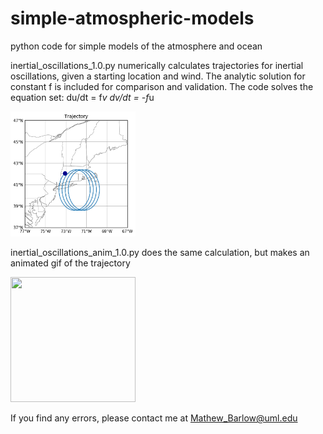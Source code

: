 # simple-atmospheric-models
python code for simple models of the atmosphere and ocean

inertial_oscillations_1.0.py numerically calculates trajectories for inertial oscillations, given a starting location and wind.  The analytic solution for constant f is included for comparison and validation. The code solves the equation set:  du/dt = f*v
dv/dt = -f*u

<img src="output-figures-animation/traj.png" width="200" height="200">

inertial_oscillations_anim_1.0.py does the same calculation, but makes an animated gif of the trajectory

<img src="output-figures-animation/inert.gif" width="200" height="200">

If you find any errors, please contact me at Mathew_Barlow@uml.edu
